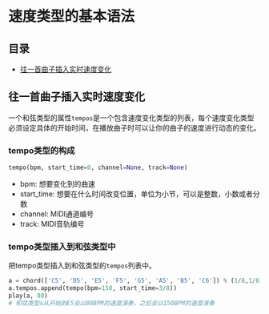 # 速度类型的基本语法



## 目录
- [往一首曲子插入实时速度变化](#往一首曲子插入实时速度变化)



## 往一首曲子插入实时速度变化

一个和弦类型的属性`tempos`是一个包含速度变化类型的列表，每个速度变化类型必须设定具体的开始时间，在播放曲子时可以让你的曲子的速度进行动态的变化。



### tempo类型的构成
```python
tempo(bpm, start_time=0, channel=None, track=None)
```
- bpm: 想要变化到的曲速
- start_time: 想要在什么时间改变位置，单位为小节，可以是整数，小数或者分数
- channel: MIDI通道编号
- track: MIDI音轨编号



### tempo类型插入到和弦类型中
把tempo类型插入到和弦类型的`tempos`列表中。
```python
a = chord(['C5', 'D5', 'E5', 'F5', 'G5', 'A5', 'B5', 'C6']) % (1/8,1/8)
a.tempos.append(tempo(bpm=150, start_time=3/8))
play(a, 80)
# 和弦类型a从开始到E5会以80BPM的速度演奏，之后会以150BPM的速度演奏
```
